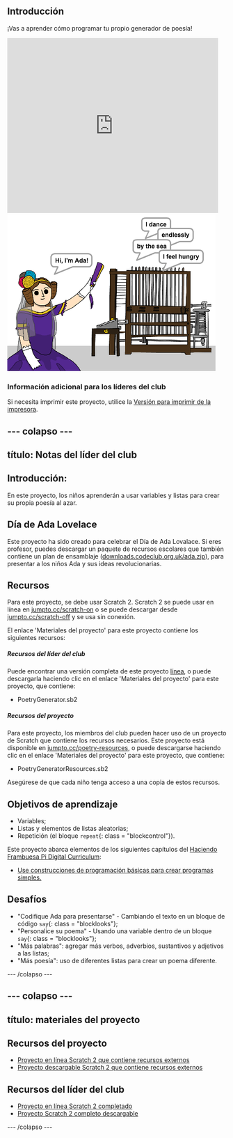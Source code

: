 ## Introducción

¡Vas a aprender cómo programar tu propio generador de poesía!

<div class="scratch-preview">
  <iframe allowtransparency="true" width="485" height="402" src="https://scratch.mit.edu/projects/embed/77844926/?autostart=false" frameborder="0"></iframe>
  <img src="images/poetry-final.png">
</div>

### Información adicional para los líderes del club

Si necesita imprimir este proyecto, utilice la [Versión para imprimir de la impresora](https://projects.raspberrypi.org/en/projects/poetry-generator/print).

## \--- colapso \---

## título: Notas del líder del club

## Introducción:

En este proyecto, los niños aprenderán a usar variables y listas para crear su propia poesía al azar.

## Día de Ada Lovelace

Este proyecto ha sido creado para celebrar el Día de Ada Lovalace. Si eres profesor, puedes descargar un paquete de recursos escolares que también contiene un plan de ensamblaje ([downloads.codeclub.org.uk/ada.zip](http://downloads.codeclub.org.uk/ada.zip)), para presentar a los niños Ada y sus ideas revolucionarias.

## Recursos

Para este proyecto, se debe usar Scratch 2. Scratch 2 se puede usar en línea en [jumpto.cc/scratch-on](http://jumpto.cc/scratch-on) o se puede descargar desde [jumpto.cc/scratch-off](http://jumpto.cc/scratch-off) y se usa sin conexión.

El enlace 'Materiales del proyecto' para este proyecto contiene los siguientes recursos:

##### Recursos del líder del club

Puede encontrar una versión completa de este proyecto [línea](http://scratch.mit.edu/projects/77844926/#editor), o puede descargarla haciendo clic en el enlace 'Materiales del proyecto' para este proyecto, que contiene:

* PoetryGenerator.sb2

##### Recursos del proyecto

Para este proyecto, los miembros del club pueden hacer uso de un proyecto de Scratch que contiene los recursos necesarios. Este proyecto está disponible en [jumpto.cc/poetry-resources](http://jumpto.cc/poetry-resources), o puede descargarse haciendo clic en el enlace 'Materiales del proyecto' para este proyecto, que contiene:

* PoetryGeneratorResources.sb2

Asegúrese de que cada niño tenga acceso a una copia de estos recursos.

## Objetivos de aprendizaje

* Variables;
* Listas y elementos de listas aleatorias;
* Repetición (el bloque `repeat`{: class = "blockcontrol"}).

Este proyecto abarca elementos de los siguientes capítulos del [Haciendo Frambuesa Pi Digital Curriculum](http://rpf.io/curriculum):

* [Use construcciones de programación básicas para crear programas simples.](https://www.raspberrypi.org/curriculum/programming/creator)

## Desafíos

* "Codifique Ada para presentarse" - Cambiando el texto en un bloque de código `say`{: class = "blocklooks"};
* "Personalice su poema" - Usando una variable dentro de un bloque `say`{: class = "blocklooks"};
* "Más palabras": agregar más verbos, adverbios, sustantivos y adjetivos a las listas;
* "Más poesía": uso de diferentes listas para crear un poema diferente.

\--- /colapso \---

## \--- colapso \---

## título: materiales del proyecto

## Recursos del proyecto

* [Proyecto en línea Scratch 2 que contiene recursos externos](http://jumpto.cc/poetry-resources)
* [Proyecto descargable Scratch 2 que contiene recursos externos](resources/PoetryGeneratorResources.sb2)

## Recursos del líder del club

* [Proyecto en línea Scratch 2 completado](http://scratch.mit.edu/projects/77844926/#editor)
* [Proyecto Scratch 2 completo descargable](resources/PoetryGenerator.sb2)

\--- /colapso \---